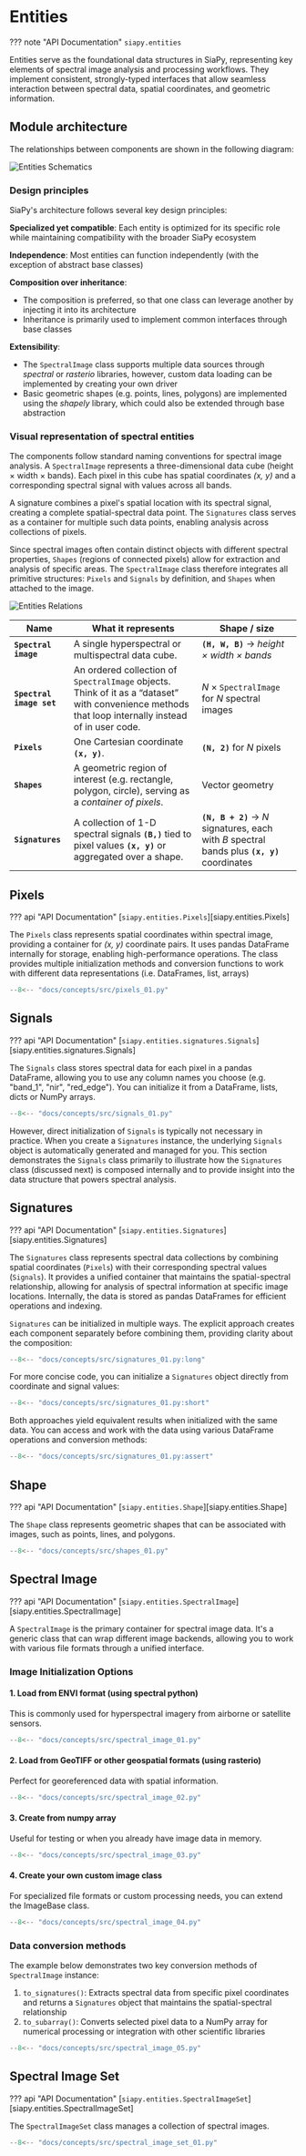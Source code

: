 # Entities

??? note "API Documentation"
    `siapy.entities`

Entities serve as the foundational data structures in SiaPy, representing key elements of spectral image analysis and processing workflows. They implement consistent, strongly-typed interfaces that allow seamless interaction between spectral data, spatial coordinates, and geometric information.

## Module architecture

The relationships between components are shown in the following diagram:

![Entities Schematics](images/entities_schematics.svg)

### Design principles

SiaPy's architecture follows several key design principles:

**Specialized yet compatible**: Each entity is optimized for its specific role while maintaining compatibility with the broader SiaPy ecosystem

**Independence**: Most entities can function independently (with the exception of abstract base classes)

**Composition over inheritance**:

- The composition is preferred, so that one class can leverage another by injecting it into its architecture
- Inheritance is primarily used to implement common interfaces through base classes

**Extensibility**:

- The `SpectralImage` class supports multiple data sources through *spectral* or *rasterio* libraries, however, custom data loading can be implemented by creating your own driver
- Basic geometric shapes (e.g. points, lines, polygons) are implemented using the *shapely* library, which could also be extended through base abstraction

### Visual representation of spectral entities

The components follow standard naming conventions for spectral image analysis. A `SpectralImage` represents a three-dimensional data cube (height × width × bands). Each pixel in this cube has spatial coordinates *(x, y)* and a corresponding spectral signal with values across all bands.

A signature combines a pixel's spatial location with its spectral signal, creating a complete spatial-spectral data point. The `Signatures` class serves as a container for multiple such data points, enabling analysis across collections of pixels.

Since spectral images often contain distinct objects with different spectral properties, `Shapes` (regions of connected pixels) allow for extraction and analysis of specific areas. The `SpectralImage` class therefore integrates all primitive structures: `Pixels` and `Signals` by definition, and `Shapes` when attached to the image.

![Entities Relations](images/entities_relations.png)

| Name                            | What it represents                                                                                                                                    | Shape / size                               |
| ------------------------------- | ----------------------------------------------------------------------------------------------------------------------------------------------------- | ------------------------------------------ |
| **`Spectral image`**             | A single hyperspectral or multispectral data cube.                                                                     | **`(H, W, B)`** → *height × width × bands* |
| **`Spectral image set`**          | An ordered collection of `SpectralImage` objects. Think of it as a “dataset” with convenience methods that loop internally instead of in user code.   | *N* × `SpectralImage` for *N* spectral images |
| **`Pixels`** | One Cartesian coordinate **`(x, y)`**.                                | **`(N, 2)`** for *N* pixels                |
| **`Shapes`**                     | A geometric region of interest (e.g. rectangle, polygon, circle), serving as a *container of pixels*. | Vector geometry                            |
| **`Signatures`**         | A collection of 1-D spectral signals **`(B,)`** tied to pixel values **`(x, y)`** or aggregated over a shape.                                                        |   **`(N, B + 2)`** → *N* signatures, each with *B* spectral bands plus **`(x, y)`** coordinates |

## Pixels

??? api "API Documentation"
    [`siapy.entities.Pixels`][siapy.entities.Pixels]<br>

The `Pixels` class represents spatial coordinates within spectral image, providing a container for *(x, y)* coordinate pairs. It uses pandas DataFrame internally for storage, enabling high-performance operations. The class provides multiple initialization methods and conversion functions to work with different data representations (i.e. DataFrames, list, arrays)

```python
--8<-- "docs/concepts/src/pixels_01.py"
```

## Signals

??? api "API Documentation"
    [`siapy.entities.signatures.Signals`][siapy.entities.signatures.Signals]<br>

The `Signals` class stores spectral data for each pixel in a pandas DataFrame, allowing you to use any column names you choose (e.g. "band_1", "nir", "red_edge"). You can initialize it from a DataFrame, lists, dicts or NumPy arrays.

```python
--8<-- "docs/concepts/src/signals_01.py"
```

However, direct initialization of `Signals` is typically not necessary in practice. When you create a `Signatures` instance, the underlying `Signals` object is automatically generated and managed for you. This section demonstrates the `Signals` class primarily to illustrate how the `Signatures` class (discussed next) is composed internally and to provide insight into the data structure that powers spectral analysis.

## Signatures

??? api "API Documentation"
    [`siapy.entities.Signatures`][siapy.entities.Signatures]<br>

The `Signatures` class represents spectral data collections by combining spatial coordinates (`Pixels`) with their corresponding spectral values (`Signals`). It provides a unified container that maintains the spatial-spectral relationship, allowing for analysis of spectral information at specific image locations. Internally, the data is stored as pandas DataFrames for efficient operations and indexing.

`Signatures` can be initialized in multiple ways. The explicit approach creates each component separately before combining them, providing clarity about the composition:

```python
--8<-- "docs/concepts/src/signatures_01.py:long"
```

For more concise code, you can initialize a `Signatures` object directly from coordinate and signal values:

```python
--8<-- "docs/concepts/src/signatures_01.py:short"
```

Both approaches yield equivalent results when initialized with the same data. You can access and work with the data using various DataFrame operations and conversion methods:

```python
--8<-- "docs/concepts/src/signatures_01.py:assert"
```

## Shape

??? api "API Documentation"
    [`siapy.entities.Shape`][siapy.entities.Shape]<br>

The `Shape` class represents geometric shapes that can be associated with images, such as points, lines, and polygons.

```python
--8<-- "docs/concepts/src/shapes_01.py"
```

## Spectral Image

??? api "API Documentation"
    [`siapy.entities.SpectralImage`][siapy.entities.SpectralImage]<br>

A `SpectralImage` is the primary container for spectral image data. It's a generic class that can wrap different image backends, allowing you to work with various file formats through a unified interface.

### Image Initialization Options

#### 1. Load from ENVI format (using spectral python)

This is commonly used for hyperspectral imagery from airborne or satellite sensors.

```python
--8<-- "docs/concepts/src/spectral_image_01.py"
```

#### 2. Load from GeoTIFF or other geospatial formats (using rasterio)

Perfect for georeferenced data with spatial information.

```python
--8<-- "docs/concepts/src/spectral_image_02.py"
```

#### 3. Create from numpy array

Useful for testing or when you already have image data in memory.

```python
--8<-- "docs/concepts/src/spectral_image_03.py"
```

#### 4. Create your own custom image class

For specialized file formats or custom processing needs, you can extend the ImageBase class.

```python
--8<-- "docs/concepts/src/spectral_image_04.py"
```

### Data conversion methods

The example below demonstrates two key conversion methods of `SpectralImage` instance:

1. `to_signatures()`: Extracts spectral data from specific pixel coordinates and returns a `Signatures` object that maintains the spatial-spectral relationship
2. `to_subarray()`: Converts selected pixel data to a NumPy array for numerical processing or integration with other scientific libraries

```python
--8<-- "docs/concepts/src/spectral_image_05.py"
```

<!-- ### Manipulation of shapes -->

## Spectral Image Set

??? api "API Documentation"
    [`siapy.entities.SpectralImageSet`][siapy.entities.SpectralImageSet]<br>

The `SpectralImageSet` class manages a collection of spectral images.

```python
--8<-- "docs/concepts/src/spectral_image_set_01.py"
```

